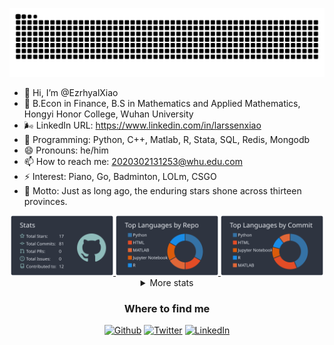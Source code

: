 ![](https://raw.githubusercontent.com/EzrhyalXiao/EzrhyalXiao/refs/heads/output/github-contribution-grid-snake.svg)

- 👋 Hi, I’m @EzrhyalXiao
- 💞️ B.Econ in Finance, B.S in Mathematics and Applied Mathematics, Hongyi Honor College, Wuhan University
- 🌬️ LinkedIn URL: https://www.linkedin.com/in/larssenxiao
- 👀 Programming: Python, C++, Matlab, R, Stata, SQL, Redis, Mongodb
- 😄 Pronouns: he/him
- 📫 How to reach me: 2020302131253@whu.edu.com
- ⚡ Interest: Piano, Go, Badminton, LOLm, CSGO 
- 🌱 Motto: Just as long ago, the enduring stars shone across thirteen provinces.


<div align="center" >
<a  href="https://github.com/EzrhyalXiao">

<img src="https://raw.githubusercontent.com/EzrhyalXiao/profile-summary-cards/master/profile-summary-card-output/nord_dark/3-stats.svg" width="32.5%">
<img src="https://raw.githubusercontent.com/EzrhyalXiao/profile-summary-cards/master/profile-summary-card-output/nord_dark/1-repos-per-language.svg" width="32.5%">
<img src="https://raw.githubusercontent.com/EzrhyalXiao/profile-summary-cards/master/profile-summary-card-output/nord_dark/2-most-commit-language.svg" width="32.5%">

</a>

<details>
  <summary>More stats</summary>
  
<img align="center" src="https://raw.githubusercontent.com/EzrhyalXiao/profile-summary-cards/master/profile-summary-card-output/nord_dark/0-profile-details.svg" >

</details>

<h3>Where to find me</h3>
<p><a href="https://github.com/EzrhyalXiao" target="_blank"><img alt="Github" src="https://img.shields.io/badge/GitHub-%2312100E.svg?&style=for-the-badge&logo=Github&logoColor=white" /></a> <a href="https://x.com/THESHY___X" target="_blank"><img alt="Twitter" src="https://img.shields.io/badge/twitter-%231DA1F2.svg?&style=for-the-badge&logo=twitter&logoColor=white" /></a> <a href="https://www.linkedin.com/in/larssenxiao" target="_blank"><img alt="LinkedIn" src="https://img.shields.io/badge/linkedin-%230077B5.svg?&style=for-the-badge&logo=linkedin&logoColor=white" /></a> 
